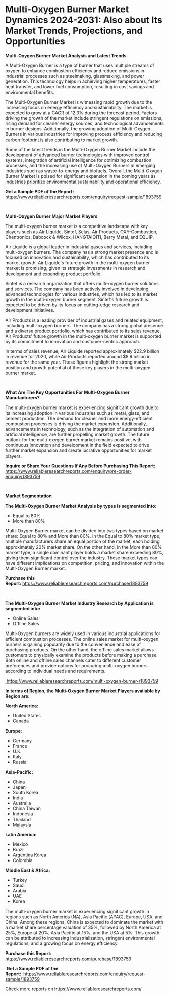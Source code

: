 <p><h1>Multi-Oxygen Burner Market Dynamics 2024-2031: Also about Its Market Trends, Projections, and Opportunities</h1></p><p><strong>Multi-Oxygen Burner Market Analysis and Latest Trends</strong></p>
<p><p>A Multi-Oxygen Burner is a type of burner that uses multiple streams of oxygen to enhance combustion efficiency and reduce emissions in industrial processes such as steelmaking, glassmaking, and power generation. This technology helps in achieving higher temperatures, faster heat transfer, and lower fuel consumption, resulting in cost savings and environmental benefits.</p><p>The Multi-Oxygen Burner Market is witnessing rapid growth due to the increasing focus on energy efficiency and sustainability. The market is expected to grow at a CAGR of 12.3% during the forecast period. Factors driving the growth of the market include stringent regulations on emissions, rising demand for cleaner energy sources, and technological advancements in burner designs. Additionally, the growing adoption of Multi-Oxygen Burners in various industries for improving process efficiency and reducing carbon footprint is also contributing to market growth.</p><p>Some of the latest trends in the Multi-Oxygen Burner Market include the development of advanced burner technologies with improved control systems, integration of artificial intelligence for optimizing combustion processes, and the increasing use of Multi-Oxygen Burners in emerging industries such as waste-to-energy and biofuels. Overall, the Multi-Oxygen Burner Market is poised for significant expansion in the coming years as industries prioritize environmental sustainability and operational efficiency.</p></p>
<p><strong>Get a Sample PDF of the Report:&nbsp;</strong> <a href="https://www.reliableresearchreports.com/enquiry/request-sample/1893759">https://www.reliableresearchreports.com/enquiry/request-sample/1893759</a></p>
<p>&nbsp;</p>
<p><strong>Multi-Oxygen Burner Major Market Players</strong></p>
<p><p>The multi-oxygen burner market is a competitive landscape with key players such as Air Liquide, Sintef, Selas, Air Products, OXY-Combustion, Chentronics, Babcock & Wilcox, HANGTAIQITI, Berry Metal, and EQUIP. </p><p>Air Liquide is a global leader in industrial gases and services, including multi-oxygen burners. The company has a strong market presence and is focused on innovation and sustainability, which has contributed to its market growth. Air Liquide's future growth in the multi-oxygen burner market is promising, given its strategic investments in research and development and expanding product portfolio.</p><p>Sintef is a research organization that offers multi-oxygen burner solutions and services. The company has been actively involved in developing advanced technologies for various industries, which has led to its market growth in the multi-oxygen burner segment. Sintef's future growth is expected to be driven by its focus on cutting-edge research and development initiatives.</p><p>Air Products is a leading provider of industrial gases and related equipment, including multi-oxygen burners. The company has a strong global presence and a diverse product portfolio, which has contributed to its sales revenue. Air Products' future growth in the multi-oxygen burner market is supported by its commitment to innovation and customer-centric approach.</p><p>In terms of sales revenue, Air Liquide reported approximately $22.9 billion in revenue for 2020, while Air Products reported around $8.9 billion in revenue for the same year. These figures highlight the strong market position and growth potential of these key players in the multi-oxygen burner market.</p></p>
<p>&nbsp;</p>
<p><strong>What Are The Key Opportunities For Multi-Oxygen Burner Manufacturers?</strong></p>
<p><p>The multi-oxygen burner market is experiencing significant growth due to its increasing adoption in various industries such as metal, glass, and cement production. The demand for cleaner and more energy-efficient combustion processes is driving the market expansion. Additionally, advancements in technology, such as the integration of automation and artificial intelligence, are further propelling market growth. The future outlook for the multi-oxygen burner market remains positive, with continuous innovation and development in the field expected to drive further market expansion and create lucrative opportunities for market players.</p></p>
<p><strong>Inquire or Share Your Questions If Any Before Purchasing This Report:</strong> <a href="https://www.reliableresearchreports.com/enquiry/pre-order-enquiry/1893759">https://www.reliableresearchreports.com/enquiry/pre-order-enquiry/1893759</a></p>
<p>&nbsp;</p>
<p><strong>Market Segmentation</strong></p>
<p><strong>The Multi-Oxygen Burner Market Analysis by types is segmented into:</strong></p>
<p><ul><li>Equal to 80%</li><li>More than 80%</li></ul></p>
<p><p>Multi-Oxygen Burner market can be divided into two types based on market share: Equal to 80% and More than 80%. In the Equal to 80% market type, multiple manufacturers share an equal portion of the market, each holding approximately 20% market share. On the other hand, in the More than 80% market type, a single dominant player holds a market share exceeding 80%, giving them significant control over the industry. These market types can have different implications on competition, pricing, and innovation within the Multi-Oxygen Burner market.</p></p>
<p><strong>Purchase this Report:&nbsp;</strong><a href="https://www.reliableresearchreports.com/purchase/1893759">https://www.reliableresearchreports.com/purchase/1893759</a></p>
<p>&nbsp;</p>
<p><strong>The Multi-Oxygen Burner Market Industry Research by Application is segmented into:</strong></p>
<p><ul><li>Online Sales</li><li>Offline Sales</li></ul></p>
<p><p>Multi-Oxygen burners are widely used in various industrial applications for efficient combustion processes. The online sales market for multi-oxygen burners is gaining popularity due to the convenience and ease of purchasing products. On the other hand, the offline sales market allows customers to physically examine the products before making a purchase. Both online and offline sales channels cater to different customer preferences and provide options for procuring multi-oxygen burners according to individual needs and requirements.</p></p>
<p><a href="https://www.reliableresearchreports.com/multi-oxygen-burner-r1893759">&nbsp;https://www.reliableresearchreports.com/multi-oxygen-burner-r1893759</a></p>
<p><strong>In terms of Region, the Multi-Oxygen Burner Market Players available by Region are:</strong></p>
<p>
    <p> <strong> North America: </strong>
        <ul>
            <li>United States</li>
            <li>Canada</li>
        </ul>
        </p> 
    <p> <strong> Europe: </strong>
        <ul>
            <li>Germany</li>
            <li>France</li>
            <li>U.K.</li>
            <li>Italy</li>
            <li>Russia</li>
        </ul>
        </p> 
    <p> <strong> Asia-Pacific: </strong>
        <ul>
            <li>China</li>
            <li>Japan</li>
            <li>South Korea</li>
            <li>India</li>
            <li>Australia</li>
            <li>China Taiwan</li>
            <li>Indonesia</li>
            <li>Thailand</li>
            <li>Malaysia</li>
        </ul>
        </p> 
    <p> <strong> Latin America: </strong>
        <ul>
            <li>Mexico</li>
            <li>Brazil</li>
            <li>Argentina Korea</li>
            <li>Colombia</li>
        </ul>
        </p> 
    <p> <strong> Middle East & Africa: </strong>
        <ul>
            <li>Turkey</li>
            <li>Saudi</li>
            <li>Arabia</li>
            <li>UAE</li>
            <li>Korea</li>
        </ul>
    </p>
    </p>
<p><p>The multi-oxygen burner market is experiencing significant growth in regions such as North America (NA), Asia Pacific (APAC), Europe, USA, and China. Among these regions, China is expected to dominate the market with a market share percentage valuation of 35%, followed by North America at 25%, Europe at 20%, Asia Pacific at 15%, and the USA at 5%. This growth can be attributed to increasing industrialization, stringent environmental regulations, and a growing focus on energy efficiency.</p></p>
<p><strong>Purchase this Report: </strong><a href="https://www.reliableresearchreports.com/purchase/1893759">https://www.reliableresearchreports.com/purchase/1893759</a></p>
<p>&nbsp;<strong>Get a Sample PDF of the Report:&nbsp;&nbsp;</strong><a href="https://www.reliableresearchreports.com/enquiry/request-sample/1893759">https://www.reliableresearchreports.com/enquiry/request-sample/1893759</a></p>
<p><strong></strong></p>
<p>Check more reports on https://www.reliableresearchreports.com/</p>